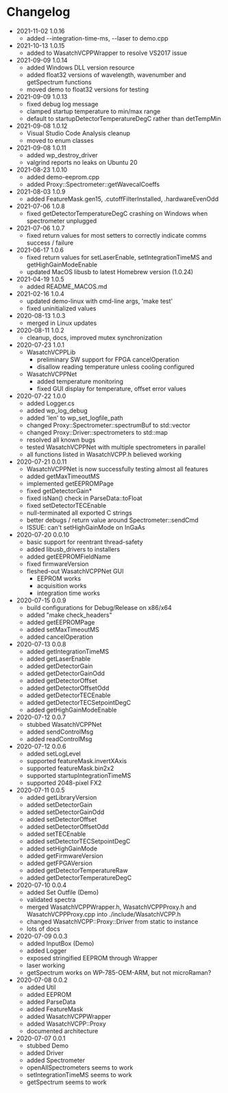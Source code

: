 # Changelog

- 2021-11-02 1.0.16
    - added --integration-time-ms, --laser to demo.cpp
- 2021-10-13 1.0.15
    - added <algorithm> to WasatchVCPPWrapper to resolve VS2017 issue
- 2021-09-09 1.0.14
    - added Windows DLL version resource
    - added float32 versions of wavelength, wavenumber and getSpectrum functions
    - moved demo to float32 versions for testing
- 2021-09-09 1.0.13
    - fixed debug log message
    - clamped startup temperature to min/max range
    - default to startupDetectorTemperatureDegC rather than detTempMin
- 2021-09-08 1.0.12
    - Visual Studio Code Analysis cleanup
    - moved to enum classes
- 2021-09-08 1.0.11
    - added wp\_destroy\_driver 
    - valgrind reports no leaks on Ubuntu 20
- 2021-08-23 1.0.10
    - added demo-eeprom.cpp
    - added Proxy::Spectrometer::getWavecalCoeffs
- 2021-08-03 1.0.9
    - added FeatureMask.gen15, .cutoffFilterInstalled, .hardwareEvenOdd
- 2021-07-06 1.0.8
    - fixed getDetectorTemperatureDegC crashing on Windows when spectrometer unplugged
- 2021-07-06 1.0.7
    - fixed return values for most setters to correctly indicate comms success / failure
- 2021-06-17 1.0.6
    - fixed return values for setLaserEnable, setIntegrationTimeMS and getHighGainModeEnable
    - updated MacOS libusb to latest Homebrew version (1.0.24)
- 2021-04-19 1.0.5
    - added README\_MACOS.md
- 2021-02-16 1.0.4
    - updated demo-linux with cmd-line args, 'make test'
    - fixed uninitialized values
- 2020-08-13 1.0.3
    - merged in Linux updates
- 2020-08-11 1.0.2
    - cleanup, docs, improved mutex synchronization
- 2020-07-23 1.0.1
    - WasatchVCPPLib
        - preliminary SW support for FPGA cancelOperation 
        - disallow reading temperature unless cooling configured
    - WasatchVCPPNet
        - added temperature monitoring
        - fixed GUI display for temperature, offset error values
- 2020-07-22 1.0.0
    - added Logger.cs
    - added wp\_log\_debug
    - added 'len' to wp\_set\_logfile\_path
    - changed Proxy::Spectrometer::spectrumBuf to std::vector
    - changed Proxy::Driver::spectrometers to std::map
    - resolved all known bugs
    - tested WasatchVCPPNet with multiple spectrometers in parallel
    - all functions listed in WasatchVCPP.h believed working
- 2020-07-21 0.0.11
    - WasatchVCPPNet is now successfully testing almost all features
    - added getMaxTimeoutMS
    - implemented getEEPROMPage
    - fixed getDetectorGain\*
    - fixed isNan() check in ParseData::toFloat
    - fixed setDetectorTECEnable
    - null-terminated all exported C strings
    - better debugs / return value around Spectrometer::sendCmd
    - ISSUE: can't setHighGainMode on InGaAs
- 2020-07-20 0.0.10
    - basic support for reentrant thread-safety
    - added libusb\_drivers to installers
    - added getEEPROMFieldName
    - fixed firmwareVersion
    - fleshed-out WasatchVCPPNet GUI
        - EEPROM works
        - acquisition works
        - integration time works
- 2020-07-15 0.0.9
    - build configurations for Debug/Release on x86/x64
    - added "make check\_headers"
    - added getEEPROMPage
    - added setMaxTimeoutMS
    - added cancelOperation
- 2020-07-13 0.0.8
    - added getIntegrationTimeMS
    - added getLaserEnable
    - added getDetectorGain
    - added getDetectorGainOdd
    - added getDetectorOffset
    - added getDetectorOffsetOdd
    - added getDetectorTECEnable
    - added getDetectorTECSetpointDegC
    - added getHighGainModeEnable
- 2020-07-12 0.0.7
    - stubbed WasatchVCPPNet
    - added sendControlMsg
    - added readControlMsg
- 2020-07-12 0.0.6
    - added setLogLevel
    - supported featureMask.invertXAxis
    - supported featureMask.bin2x2
    - supported startupIntegrationTimeMS
    - supported 2048-pixel FX2
- 2020-07-11 0.0.5
    - added getLibraryVersion
    - added setDetectorGain
    - added setDetectorGainOdd
    - added setDetectorOffset
    - added setDetectorOffsetOdd
    - added setTECEnable
    - added setDetectorTECSetpointDegC
    - added setHighGainMode
    - added getFirmwareVersion
    - added getFPGAVersion
    - added getDetectorTemperatureRaw
    - added getDetectorTemperatureDegC
- 2020-07-10 0.0.4
    - added Set Outfile (Demo)
    - validated spectra
    - merged WasatchVCPPWrapper.h, WasatchVCPPProxy.h and WasatchVCPPProxy.cpp 
      into ./include/WasatchVCPP.h
    - changed WasatchVCPP::Proxy::Driver from static to instance
    - lots of docs
- 2020-07-09 0.0.3
    - added InputBox (Demo)
    - added Logger
    - exposed stringified EEPROM through Wrapper
    - laser working
    - getSpectrum works on WP-785-OEM-ARM, but not microRaman?
- 2020-07-08 0.0.2
    - added Util
    - added EEPROM
    - added ParseData
    - added FeatureMask
    - added WasatchVCPPWrapper
    - added WasatchVCPP::Proxy
    - documented architecture
- 2020-07-07 0.0.1
    - stubbed Demo
    - added Driver 
    - added Spectrometer
    - openAllSpectrometers seems to work
    - setIntegrationTimeMS seems to work
    - getSpectrum seems to work
